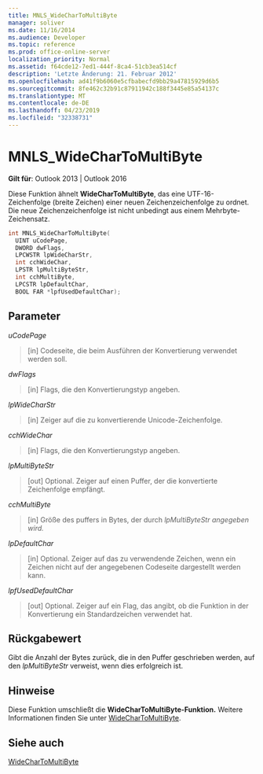 ```yaml
---
title: MNLS_WideCharToMultiByte
manager: soliver
ms.date: 11/16/2014
ms.audience: Developer
ms.topic: reference
ms.prod: office-online-server
localization_priority: Normal
ms.assetid: f64cde12-7ed1-444f-8ca4-51cb3ea514cf
description: 'Letzte Änderung: 21. Februar 2012'
ms.openlocfilehash: ad41f9b6060e5cfbabecfd9bb29a47815929d6b5
ms.sourcegitcommit: 8fe462c32b91c87911942c188f3445e85a54137c
ms.translationtype: MT
ms.contentlocale: de-DE
ms.lasthandoff: 04/23/2019
ms.locfileid: "32338731"
---
```

# <a name="mnls_widechartomultibyte"></a>MNLS_WideCharToMultiByte

  
  
**Gilt für**: Outlook 2013 | Outlook 2016 
  
Diese Funktion ähnelt **WideCharToMultiByte**, das eine UTF-16-Zeichenfolge (breite Zeichen) einer neuen Zeichenzeichenfolge zu ordnet. Die neue Zeichenzeichenfolge ist nicht unbedingt aus einem Mehrbyte-Zeichensatz.
  
```cpp
int MNLS_WideCharToMultiByte(
  UINT uCodePage,
  DWORD dwFlags,
  LPCWSTR lpWideCharStr,
  int cchWideChar,
  LPSTR lpMultiByteStr,
  int cchMultiByte,
  LPCSTR lpDefaultChar,
  BOOL FAR *lpfUsedDefaultChar);
```

## <a name="parameters"></a>Parameter

 _uCodePage_
  
> [in] Codeseite, die beim Ausführen der Konvertierung verwendet werden soll.
    
 _dwFlags_
  
> [in] Flags, die den Konvertierungstyp angeben.
    
 _lpWideCharStr_
  
> [in] Zeiger auf die zu konvertierende Unicode-Zeichenfolge.
    
 _cchWideChar_
  
> [in] Flags, die den Konvertierungstyp angeben.
    
 _lpMultiByteStr_
  
> [out] Optional. Zeiger auf einen Puffer, der die konvertierte Zeichenfolge empfängt.
    
 _cchMultiByte_
  
> [in] Größe des puffers in Bytes, der durch _lpMultiByteStr angegeben wird._
    
 _lpDefaultChar_
  
> [in] Optional. Zeiger auf das zu verwendende Zeichen, wenn ein Zeichen nicht auf der angegebenen Codeseite dargestellt werden kann.
    
 _lpfUsedDefaultChar_
  
> [out] Optional. Zeiger auf ein Flag, das angibt, ob die Funktion in der Konvertierung ein Standardzeichen verwendet hat.
    
## <a name="return-value"></a>Rückgabewert

Gibt die Anzahl der Bytes zurück, die in den Puffer geschrieben werden, auf den  _lpMultiByteStr_ verweist, wenn dies erfolgreich ist. 
  
## <a name="remarks"></a>Hinweise

Diese Funktion umschließt die **WideCharToMultiByte-Funktion.** Weitere Informationen finden Sie unter [WideCharToMultiByte](https://msdn.microsoft.com/library/dd374130%28VS.85%29.aspx).
  
## <a name="see-also"></a>Siehe auch



[WideCharToMultiByte](https://msdn.microsoft.com/library/dd374130%28VS.85%29.aspx)

